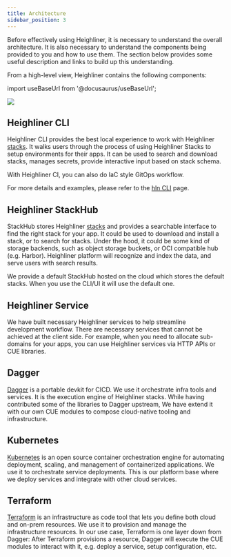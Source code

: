```yaml
---
title: Architecture
sidebar_position: 3
---
```


Before effectively using Heighliner, it is necessary to understand the overall architecture.
It is also necessary to understand the components being provided to you and how to use them.
The section below provides some useful description and links to build up this understanding.

From a high-level view, Heighliner contains the following components:

import useBaseUrl from '@docusaurus/useBaseUrl';

<div
  style={{
    maxWidth: 800,
    height: 'auto',
    marginBottom: 50,
    marginTop: 50,
  }}
>
<img src={useBaseUrl('/img/docs/arch.png')} />
</div>

## Heighliner CLI

Heighliner CLI provides the best local experience to work with Heighliner [stacks](/docs/overview/concepts#stack).
It walks users through the process of using Heighliner Stacks to setup environments for their apps.
It can be used to search and download stacks, manages secrets, provide interactive input based on stack schema.

With Heighliner CI, you can also do IaC style GitOps workflow.

For more details and examples, please refer to the [hln CLI](/docs/cli/hln/) page.

## Heighliner StackHub

StackHub stores Heighliner [stacks](/docs/overview/concepts#stack) and provides a searchable interface to find the right stack for your app.
It could be used to download and install a stack, or to search for stacks.
Under the hood, it could be some kind of storage backends, such as object storage buckets, or OCI compatible hub (e.g. Harbor).
Heighliner platform will recognize and index the data, and serve users with search results.

We provide a default StackHub hosted on the cloud which stores the default stacks.
When you use the CLI/UI it will use the default one.

## Heighliner Service

We have built necessary Heighliner services to help streamline development workflow.
There are necessary services that cannot be achieved at the client side.
For example, when you need to allocate sub-domains for your apps, you can use Heighliner services via HTTP APIs or CUE libraries.

## Dagger

[Dagger](https://docs.dagger.io/) is a portable devkit for CICD.
We use it orchestrate infra tools and services. It is the execution engine of Heighliner stacks.
While having contributed some of the libraries to Dagger upstream, We have extend it with our own CUE modules to compose cloud-native tooling and infrastructure.

## Kubernetes

[Kubernetes](https://kubernetes.io/docs/home/) is an open source container orchestration engine for automating deployment, scaling, and management of containerized applications.
We use it to orchestrate service deployments.
This is our platform base where we deploy services and integrate with other cloud services.

## Terraform

[Terraform](https://www.terraform.io/intro) is an infrastructure as code tool that lets you define both cloud and on-prem resources.
We use it to provision and manage the infrastructure resources.
In our use case, Terraform is one layer down from Dagger: After Terraform provisions a resource, Dagger will execute the CUE modules to interact with it, e.g. deploy a service, setup configuration, etc.
